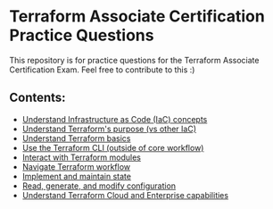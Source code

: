 # Terraform Associate Certification Practice Questions
This repository is for practice questions for the Terraform Associate Certification Exam. Feel free to contribute to this :)

## Contents:
* [Understand Infrastructure as Code (IaC) concepts](https://github.com/gleegaye/terraform-cert-practice-questions/blob/main/Chapters/Understand%20Infrastructure%20as%20code%20(IAC)%20concpets.md)
* [Understand Terraform's purpose (vs other IaC)](https://github.com/gleegaye/terraform-cert-practice-questions/blob/main/Chapters/Understand%20Terraform's%20purpose%20(vs%20other%20IaC).md)
* [Understand Terraform basics](https://github.com/gleegaye/terraform-cert-practice-questions/blob/main/Chapters/Understand%20Terraform%20basics.md)
* [Use the Terraform CLI (outside of core workflow)](https://github.com/gleegaye/terraform-cert-practice-questions/blob/main/Chapters/Use%20the%20Terraform%20CLI%20(outside%20of%20core%20workflow).md)
* [Interact with Terraform modules](https://github.com/gleegaye/terraform-cert-practice-questions/blob/main/Chapters/Interact%20with%20Terraform%20modules.md)
* [Navigate Terraform workflow](https://github.com/gleegaye/terraform-cert-practice-questions/blob/main/Chapters/Navigate%20Terraform%20workflow.md)
* [Implement and maintain state](https://github.com/gleegaye/terraform-cert-practice-questions/blob/main/Chapters/Implement%20and%20maintain%20state.md)
* [Read, generate, and modify configuration](https://github.com/gleegaye/terraform-cert-practice-questions/blob/main/Chapters/Read%2C%20generate%2C%20and%20modify%20configuration.md)
* [Understand Terraform Cloud and Enterprise capabilities](https://github.com/gleegaye/terraform-cert-practice-questions/blob/main/Chapters/Understand%20Terraform%20Cloud%20and%20Enterprise%20capabilities.md)
